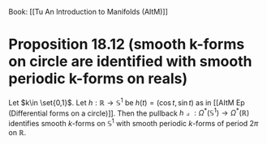 Book: [[Tu An Introduction to Manifolds (AItM)]]
# Proposition 18.12 (smooth k-forms on circle are identified with smooth periodic k-forms on reals)
Let $k\in \set{0,1}$.
Let $h:\mathbb{R}\to\mathbb{S}^{1}$ be $h(t)=(\cos t,\sin t)$ as in [[AItM Ep (Differential forms on a circle)]].
Then the pullback $h\pullback:\Omega ^*(\mathbb{S}^{1})\to \Omega ^*(\mathbb{R})$ identifies smooth $k$-forms on $\mathbb{S}^{1}$ with smooth periodic $k$-forms of period $2\pi$ on $\mathbb{R}$.